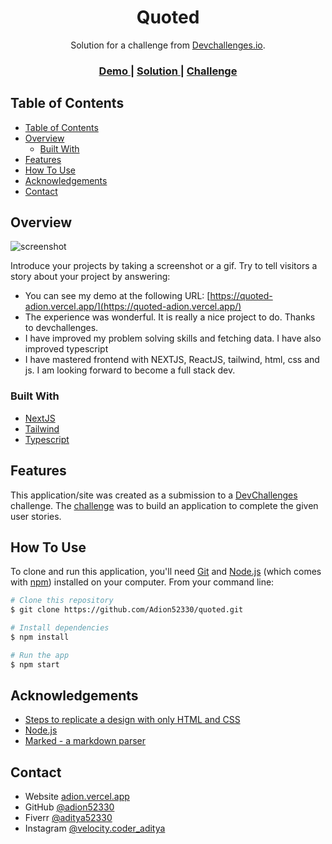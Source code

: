 <!-- Please update value in the {}  -->

<h1 align="center">Quoted</h1>

<div align="center">
   Solution for a challenge from  <a href="http://devchallenges.io" target="_blank">Devchallenges.io</a>.
</div>

<div align="center">
  <h3>
    <a href="https://quoted-adion.vercel.app/">
      Demo
    </a>
    <span> | </span>
    <a href="https://quoted-adion.vercel.app/">
      Solution
    </a>
    <span> | </span>
    <a href="https://devchallenges.io/challenges/8Y3J4ucAMQpSnYTwwWW8">
      Challenge
    </a>
  </h3>
</div>

<!-- TABLE OF CONTENTS -->

## Table of Contents

- [Table of Contents](#table-of-contents)
- [Overview](#overview)
  - [Built With](#built-with)
- [Features](#features)
- [How To Use](#how-to-use)
- [Acknowledgements](#acknowledgements)
- [Contact](#contact)

<!-- OVERVIEW -->

## Overview

![screenshot](https://devchallenges.io/_next/image?url=https%3A%2F%2Ffirebasestorage.googleapis.com%2Fv0%2Fb%2Fdevchallenges-1234.appspot.com%2Fo%2FchallengesDesigns%252FquoteThumbnail.png%3Falt%3Dmedia%26token%3D156a0ff0-506a-4246-8422-eb1cedab5116&w=750&q=75)

Introduce your projects by taking a screenshot or a gif. Try to tell visitors a story about your project by answering:

- You can see my demo at the following URL: [https://quoted-adion.vercel.app/](https://quoted-adion.vercel.app/)
- The experience was wonderful. It is really a nice project to do. Thanks to devchallenges.
- I have improved my problem solving skills and fetching data. I have also improved typescript
- I have mastered frontend with NEXTJS, ReactJS, tailwind, html, css and js. I am looking forward to become a full stack dev.

### Built With

<!-- This section should list any major frameworks that you built your project using. Here are a few examples.-->

- [NextJS](https://nextjs.org/)
- [Tailwind](https://tailwindcss.com/)
- [Typescript](https://www.typescriptlang.org/)

## Features

<!-- List the features of your application or follow the template. Don't share the figma file here :) -->

This application/site was created as a submission to a [DevChallenges](https://devchallenges.io/challenges) challenge. The [challenge](https://devchallenges.io/challenges/8Y3J4ucAMQpSnYTwwWW8) was to build an application to complete the given user stories.


## How To Use

<!-- For example: -->

To clone and run this application, you'll need [Git](https://git-scm.com) and [Node.js](https://nodejs.org/en/download/) (which comes with [npm](http://npmjs.com)) installed on your computer. From your command line:

```bash
# Clone this repository
$ git clone https://github.com/Adion52330/quoted.git

# Install dependencies
$ npm install

# Run the app
$ npm start
```

## Acknowledgements

<!-- This section should list any articles or add-ons/plugins that helps you to complete the project. This is optional but it will help you in the future. For example: -->

- [Steps to replicate a design with only HTML and CSS](https://devchallenges-blogs.web.app/how-to-replicate-design/)
- [Node.js](https://nodejs.org/)
- [Marked - a markdown parser](https://github.com/chjj/marked)

## Contact

- Website [adion.vercel.app](https://adion.vercel.app/)
- GitHub [@adion52330](https://github.com/Adion52330)
- Fiverr [@aditya52330](https://www.fiverr.com/aditya52330)
- Instagram [@velocity.coder_aditya](https://www.instagram.com/velocity.coder_aditya/)
